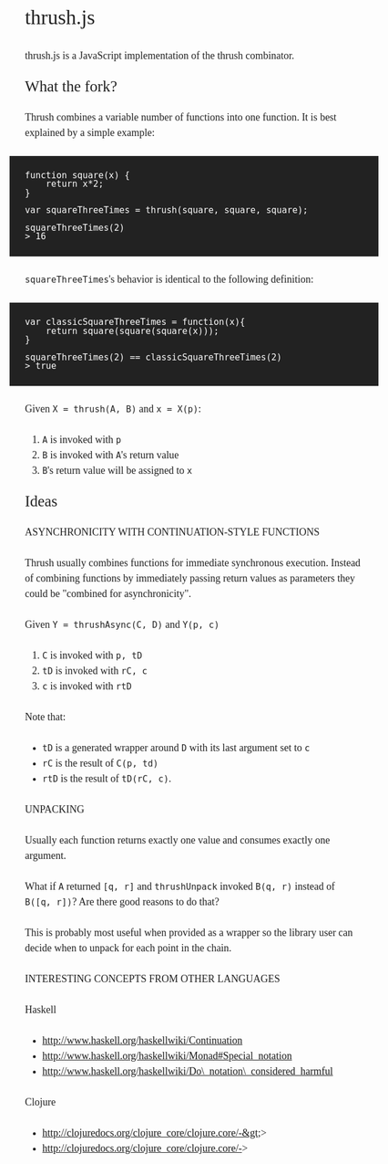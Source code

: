 <link href="http://fonts.googleapis.com/css?family=OFL+Sorts+Mill+Goudy+TT" rel="stylesheet" type="text/css" />
<link href="http://fonts.googleapis.com/css?family=Inconsolata" rel="stylesheet" type="text/css" />
<style type="text/css">
body{text-rendering:optimizeLegibility;}
p,ol,ul,h1,h2,h3{margin: 27px;}
h1{font-size:36px;line-height:54px;font-weight:normal;}
h2{font-size:27px;line-height:1;font-weight:normal;}
h3{font-size:18px;line-height:1.5;font-weight:normal;text-transform:uppercase;}
body{color:#222;font:18px/1.5 'OFL Sorts Mill Goudy TT',georgia,serif;margin:48px auto;width:800px;}
code{font-family:'Inconsolata',monospace;display:inline;line-height:1;}
li{line-height:1.5;}
pre{background:#222;color:#fff;margin-left:0;margin-right:0;padding:27px;}
</style>

thrush.js
=========

thrush.js is a JavaScript implementation of the thrush combinator.

What the fork?
--------------

Thrush combines a variable number of functions into one function.
It is best explained by a simple example:

    function square(x) {
        return x*2;
    }

    var squareThreeTimes = thrush(square, square, square);

    squareThreeTimes(2)
    > 16

`squareThreeTimes`'s behavior is identical to the following definition:

    var classicSquareThreeTimes = function(x){
        return square(square(square(x)));
    }

    squareThreeTimes(2) == classicSquareThreeTimes(2)
    > true

Given `X = thrush(A, B)` and `x = X(p)`:

1. `A` is invoked with `p`
2. `B` is invoked with `A`'s return value
3. `B`'s return value will be assigned to `x`

Ideas
-----

### Asynchronicity with continuation-style functions

Thrush usually combines functions for immediate synchronous execution.
Instead of combining functions by immediately passing return values
as parameters they could be "combined for asynchronicity".

Given `Y = thrushAsync(C, D)` and `Y(p, c)`

1. `C` is invoked with `p, tD`
2. `tD` is invoked with `rC, c`
3. `c` is invoked with `rtD`

Note that:

- `tD` is a generated wrapper around `D` with its last argument set to `c`
- `rC` is the result of `C(p, td)`
- `rtD` is the result of `tD(rC, c)`.

### Unpacking

Usually each function returns exactly one value and consumes exactly
one argument.

What if `A` returned `[q, r]` and `thrushUnpack` invoked `B(q, r)`
instead of `B([q, r])`? Are there good reasons to do that?

This is probably most useful when provided as a wrapper so the library
user can decide when to unpack for each point in the chain.

### Interesting concepts from other languages

Haskell

- http://www.haskell.org/haskellwiki/Continuation
- http://www.haskell.org/haskellwiki/Monad#Special_notation
- http://www.haskell.org/haskellwiki/Do\_notation\_considered_harmful

Clojure

- http://clojuredocs.org/clojure_core/clojure.core/-&gt;&gt;
- http://clojuredocs.org/clojure_core/clojure.core/-&gt;
